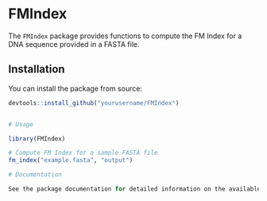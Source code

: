 # FMIndex

The `FMIndex` package provides functions to compute the FM Index for a DNA sequence provided in a FASTA file.

## Installation

You can install the package from source:

```r
devtools::install_github("yourusername/FMIndex")


# Usage

library(FMIndex)

# Compute FM Index for a sample FASTA file
fm_index("example.fasta", "output")

# Documentation

See the package documentation for detailed information on the available functions and their usage.



